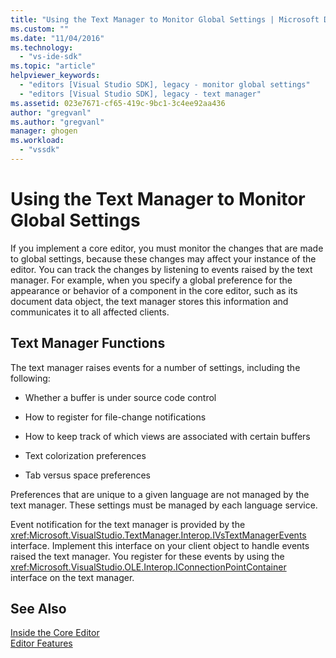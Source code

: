 ```yaml
---
title: "Using the Text Manager to Monitor Global Settings | Microsoft Docs"
ms.custom: ""
ms.date: "11/04/2016"
ms.technology: 
  - "vs-ide-sdk"
ms.topic: "article"
helpviewer_keywords: 
  - "editors [Visual Studio SDK], legacy - monitor global settings"
  - "editors [Visual Studio SDK], legacy - text manager"
ms.assetid: 023e7671-cf65-419c-9bc1-3c4ee92aa436
author: "gregvanl"
ms.author: "gregvanl"
manager: ghogen
ms.workload: 
  - "vssdk"
---
```

# Using the Text Manager to Monitor Global Settings
If you implement a core editor, you must monitor the changes that are made to global settings, because these changes may affect your instance of the editor. You can track the changes by listening to events raised by the text manager. For example, when you specify a global preference for the appearance or behavior of a component in the core editor, such as its document data object, the text manager stores this information and communicates it to all affected clients.  
  
## Text Manager Functions  
 The text manager raises events for a number of settings, including the following:  
  
-   Whether a buffer is under source code control  
  
-   How to register for file-change notifications  
  
-   How to keep track of which views are associated with certain buffers  
  
-   Text colorization preferences  
  
-   Tab versus space preferences  
  
 Preferences that are unique to a given language are not managed by the text manager. These settings must be managed by each language service.  
  
 Event notification for the text manager is provided by the <xref:Microsoft.VisualStudio.TextManager.Interop.IVsTextManagerEvents> interface. Implement this interface on your client object to handle events raised the text manager. You register for these events by using the <xref:Microsoft.VisualStudio.OLE.Interop.IConnectionPointContainer> interface on the text manager.  
  
## See Also  
 [Inside the Core Editor](../extensibility/inside-the-core-editor.md)   
 [Editor Features](http://msdn.microsoft.com/en-us/bdac940d-1f14-4019-a01f-fd0bb3dc7198)